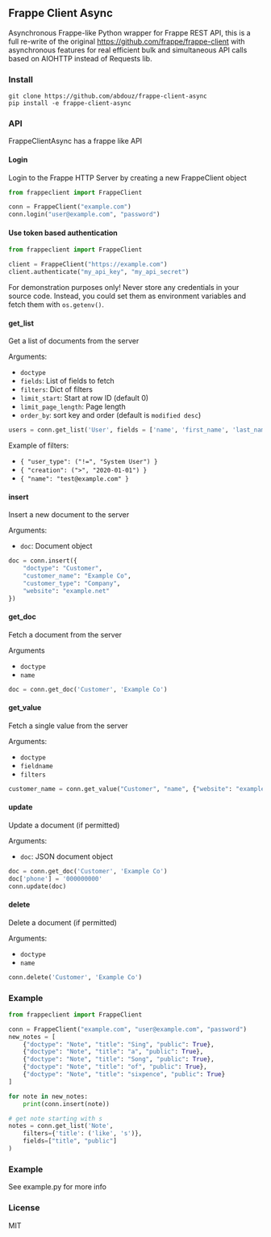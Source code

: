 ## Frappe Client Async

Asynchronous Frappe-like Python wrapper for Frappe REST API, this is a full re-write of the original https://github.com/frappe/frappe-client with asynchronous features for real efficient bulk and simultaneous API calls based on AIOHTTP instead of Requests lib.

### Install

```
git clone https://github.com/abdouz/frappe-client-async
pip install -e frappe-client-async
```

### API

FrappeClientAsync has a frappe like API

#### Login

Login to the Frappe HTTP Server by creating a new FrappeClient object

```py
from frappeclient import FrappeClient

conn = FrappeClient("example.com")
conn.login("user@example.com", "password")
```

#### Use token based authentication

```py
from frappeclient import FrappeClient

client = FrappeClient("https://example.com")
client.authenticate("my_api_key", "my_api_secret")
```

For demonstration purposes only! Never store any credentials in your source code. Instead, you could set them as environment variables and fetch them with `os.getenv()`.

#### get_list

Get a list of documents from the server

Arguments:
- `doctype`
- `fields`: List of fields to fetch
- `filters`: Dict of filters
- `limit_start`: Start at row ID (default 0)
- `limit_page_length`: Page length
- `order_by`: sort key and order (default is `modified desc`)

```py
users = conn.get_list('User', fields = ['name', 'first_name', 'last_name'], , filters = {'user_type':'System User'})
```

Example of filters:
- `{ "user_type": ("!=", "System User") }`
- `{ "creation": (">", "2020-01-01") }`
- `{ "name": "test@example.com" }`

#### insert

Insert a new document to the server

Arguments:

- `doc`: Document object

```python
doc = conn.insert({
	"doctype": "Customer",
	"customer_name": "Example Co",
	"customer_type": "Company",
	"website": "example.net"
})
```

#### get_doc

Fetch a document from the server

Arguments
- `doctype`
- `name`

```py
doc = conn.get_doc('Customer', 'Example Co')
```

#### get_value

Fetch a single value from the server

Arguments:

- `doctype`
- `fieldname`
- `filters`

```py
customer_name = conn.get_value("Customer", "name", {"website": "example.net"})
```

#### update

Update a document (if permitted)

Arguments:
- `doc`: JSON document object

```py
doc = conn.get_doc('Customer', 'Example Co')
doc['phone'] = '000000000'
conn.update(doc)
```

#### delete

Delete a document (if permitted)

Arguments:
- `doctype`
- `name`

```py
conn.delete('Customer', 'Example Co')
```

### Example

```python
from frappeclient import FrappeClient

conn = FrappeClient("example.com", "user@example.com", "password")
new_notes = [
	{"doctype": "Note", "title": "Sing", "public": True},
	{"doctype": "Note", "title": "a", "public": True},
	{"doctype": "Note", "title": "Song", "public": True},
	{"doctype": "Note", "title": "of", "public": True},
	{"doctype": "Note", "title": "sixpence", "public": True}
]

for note in new_notes:
	print(conn.insert(note))

# get note starting with s
notes = conn.get_list('Note',
	filters={'title': ('like', 's')},
	fields=["title", "public"]
)
```

### Example

See example.py for more info

### License

MIT

